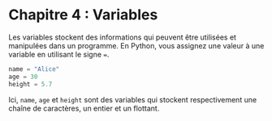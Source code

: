 # Chapitre 4 : Variables

Les variables stockent des informations qui peuvent être utilisées et manipulées dans un programme. En Python, vous assignez une valeur à une variable en utilisant le signe `=`.

```python
name = "Alice"
age = 30
height = 5.7
```

Ici, `name`, `age` et `height` sont des variables qui stockent respectivement une chaîne de caractères, un entier et un flottant.